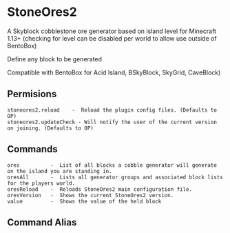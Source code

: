 # StoneOres2
A Skyblock cobblestone ore generator based on island level for Minecraft 1.13+
(checking for level can be disabled per world to allow use outside of BentoBox)

Define any block to be generated

Compatible with BentoBox for Acid Island, BSkyBlock, SkyGrid, CaveBlock)


## Permisions
```
stoneores2.reload    -  Reload the plugin config files. (Defaults to OP)
stoneores2.updateCheck - Will notify the user of the current version on joining. (Defaults to OP)
```

## Commands
```
ores          -  List of all blocks a cobble generator will generate on the island you are standing in.
oresAll       -  Lists all generator groups and associated block lists for the players world.
oresReload    -  Reloads StoneOres2 main configuration file.
oresVersion   -  Shows the current StoneOres2 version.
value         -  Shows the value of the held block
```

## Command Alias
```
```

